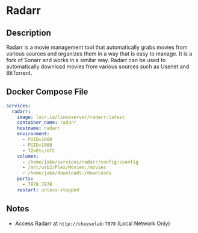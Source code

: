# Radarr

## Description

Radarr is a movie management tool that automatically grabs movies from various sources and organizes them in a way that is easy to manage. It is a fork of Sonarr and works in a similar way. Radarr can be used to automatically download movies from various sources such as Usenet and BitTorrent.

## Docker Compose File

```yaml
services:
  radarr:
    image: lscr.io/linuxserver/radarr:latest
    container_name: radarr
    hostname: radarr
    environment:
      - PUID=1000
      - PGID=1000
      - TZ=Etc/UTC
    volumes:
      - /home/jake/services/radarr/config:/config
      - /mnt/usb2/Plex/Movies:/movies
      - /home/jake/downloads:/downloads
    ports:
      - 7878:7878
    restart: unless-stopped
```

## Notes

- Access Radarr at `http://cheeselab:7878` (Local Network Only)
